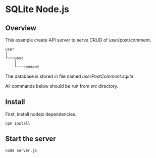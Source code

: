 # SQLite Node.js

## Overview

This example create API server to serve CRUD of user/post/comment.
```
user
│
└───post
    │
    └───comment
```

The database is stored in file named *userPostComment.sqlite*.

All commands below should be run from *src* directory.

## Install

First, install nodejs dependencies.
```shell
npm install
```

## Start the server

```shell
node server.js
```
